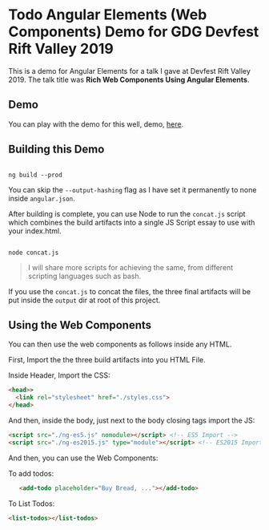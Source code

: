 # Todo Angular Elements (Web Components) Demo for GDG Devfest Rift Valley 2019

This is a demo for Angular Elements for a talk I gave at Devfest Rift Valley 2019.  The talk title was **Rich Web Components Using Angular Elements**.

## Demo

You can play with the demo for this well, demo, [here](https://mainawycliffe.github.io/gdg-devfest19-demo/).

## Building this Demo

```shell

ng build --prod

```

You can skip the `--output-hashing` flag as I have set it permanently to none inside `angular.json`.

After building is complete, you can use Node to run the `concat.js` script which combines the build artifacts into a single JS Script essay to use with your index.html.

```shell

node concat.js

```

> I will share more scripts for achieving the same, from different scripting languages such as bash.

If you use the `concat.js` to concat the files, the three final artifacts will be put inside the `output` dir at root of this project.

## Using the Web Components

You can then use the web components as follows inside any HTML.

First, Import the the three build artifacts into you HTML File.

  Inside Header, Import the CSS:

  ```html
  <head>>
    <link rel="stylesheet" href="./styles.css">
  </head>
  ```

  And then, inside the body, just next to the body closing tags import the JS:

  ```html
  <script src="./ng-es5.js" nomodule></script> <!-- ES5 Import -->
  <script src="./ng-es2015.js" type="module"></script> <!-- ES2015 Import (Smaller Bundle) -->
  ```

And then, you can use the Web Components:

  To add todos:

  ```html
     <add-todo placeholder="Buy Bread, ..."></add-todo>
  ```

  To List Todos:

  ```html
  <list-todos></list-todos>
  ```
